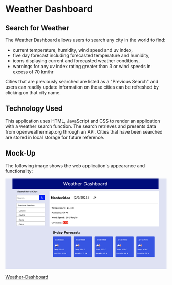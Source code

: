 # Weather Dashboard

## Search for Weather 

The Weather Dashboard allows users to search any city in the world to find:
* current temperature, humidity, wind speed and uv index,
* five day forecast including forecasted temperature and humidity,
* icons displaying current and forecasted weather conditions,
* warnings for any uv index rating greater than 3 or wind speeds in excess of 70 km/hr

Cities that are previously searched are listed as a "Previous Search" and users can readily update information on those cities can be refreshed by clicking on that city name. 

## Technology Used

This application uses HTML, JavaScript and CSS to render an application with a weather search function. The search retrieves and presents data from openweathermap.org through an API. Cities that have been searched are stored in local storage for future reference. 

## Mock-Up

The following image shows the web application's appearance and functionality:

![The weather app includes a search option, a list of cities, and a five-day forecast and current weather conditions for Montevideo.](https://github.com/catherinebshaw/Weather-Dashboard/blob/master/Assets/Screen%20Shot%202021-02-09%20at%209.56.24%20AM.png)

[Weather-Dashboard](https://catherinebshaw.github.io/Weather-Dashboard/)
